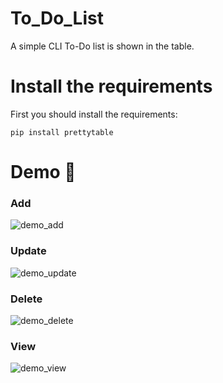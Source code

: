 # To_Do_List
A simple CLI To-Do list is shown in the table. 
# Install the requirements
First you should install the requirements:
```
pip install prettytable
```
# Demo 🎉
### Add
![demo_add](https://user-images.githubusercontent.com/77124662/132337671-a83c8c9f-c447-4b46-877d-aaac6eff7825.PNG)
### Update
![demo_update](https://user-images.githubusercontent.com/77124662/132337693-cf07e890-bec3-4527-9487-1d94f39072da.PNG)
### Delete
![demo_delete](https://user-images.githubusercontent.com/77124662/132337707-6bfc12e8-566f-44c4-8a13-ed1b0467b132.PNG)
### View
![demo_view](https://user-images.githubusercontent.com/77124662/132337717-26e2d7ed-8755-4482-a32c-e431160cec31.PNG)
